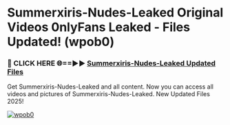 # Summerxiris-Nudes-Leaked Original Videos 0nlyFans Leaked - Files Updated! (wpob0)

<h3>🔴 CLICK HERE 🌐==►► <a href="https://tinyurl.com/52m3yx9h" rel="nofollow">Summerxiris-Nudes-Leaked Updated Files</a></h3>

Get Summerxiris-Nudes-Leaked and all content. Now you can access all videos and pictures of Summerxiris-Nudes-Leaked. New Updated Files 2025!

[![wpob0](https://i.imgur.com/TnHtlc8.gif)](https://tinyurl.com/52m3yx9h)
